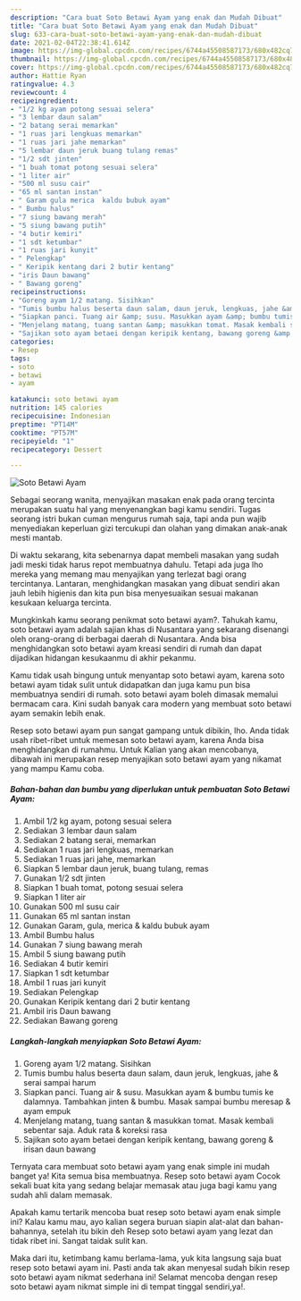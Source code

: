 ```yaml
---
description: "Cara buat Soto Betawi Ayam yang enak dan Mudah Dibuat"
title: "Cara buat Soto Betawi Ayam yang enak dan Mudah Dibuat"
slug: 633-cara-buat-soto-betawi-ayam-yang-enak-dan-mudah-dibuat
date: 2021-02-04T22:38:41.614Z
image: https://img-global.cpcdn.com/recipes/6744a45508587173/680x482cq70/soto-betawi-ayam-foto-resep-utama.jpg
thumbnail: https://img-global.cpcdn.com/recipes/6744a45508587173/680x482cq70/soto-betawi-ayam-foto-resep-utama.jpg
cover: https://img-global.cpcdn.com/recipes/6744a45508587173/680x482cq70/soto-betawi-ayam-foto-resep-utama.jpg
author: Hattie Ryan
ratingvalue: 4.3
reviewcount: 4
recipeingredient:
- "1/2 kg ayam potong sesuai selera"
- "3 lembar daun salam"
- "2 batang serai memarkan"
- "1 ruas jari lengkuas memarkan"
- "1 ruas jari jahe memarkan"
- "5 lembar daun jeruk buang tulang remas"
- "1/2 sdt jinten"
- "1 buah tomat potong sesuai selera"
- "1 liter air"
- "500 ml susu cair"
- "65 ml santan instan"
- " Garam gula merica  kaldu bubuk ayam"
- " Bumbu halus"
- "7 siung bawang merah"
- "5 siung bawang putih"
- "4 butir kemiri"
- "1 sdt ketumbar"
- "1 ruas jari kunyit"
- " Pelengkap"
- " Keripik kentang dari 2 butir kentang"
- "iris Daun bawang"
- " Bawang goreng"
recipeinstructions:
- "Goreng ayam 1/2 matang. Sisihkan"
- "Tumis bumbu halus beserta daun salam, daun jeruk, lengkuas, jahe &amp; serai sampai harum"
- "Siapkan panci. Tuang air &amp; susu. Masukkan ayam &amp; bumbu tumis ke dalamnya. Tambahkan jinten &amp; bumbu. Masak sampai bumbu meresap &amp; ayam empuk"
- "Menjelang matang, tuang santan &amp; masukkan tomat. Masak kembali sebentar saja. Aduk rata &amp; koreksi rasa"
- "Sajikan soto ayam betaei dengan keripik kentang, bawang goreng &amp; irisan daun bawang"
categories:
- Resep
tags:
- soto
- betawi
- ayam

katakunci: soto betawi ayam 
nutrition: 145 calories
recipecuisine: Indonesian
preptime: "PT14M"
cooktime: "PT57M"
recipeyield: "1"
recipecategory: Dessert

---
```



![Soto Betawi Ayam](https://img-global.cpcdn.com/recipes/6744a45508587173/680x482cq70/soto-betawi-ayam-foto-resep-utama.jpg)

Sebagai seorang wanita, menyajikan masakan enak pada orang tercinta merupakan suatu hal yang menyenangkan bagi kamu sendiri. Tugas seorang istri bukan cuman mengurus rumah saja, tapi anda pun wajib menyediakan keperluan gizi tercukupi dan olahan yang dimakan anak-anak mesti mantab.

Di waktu  sekarang, kita sebenarnya dapat membeli masakan yang sudah jadi meski tidak harus repot membuatnya dahulu. Tetapi ada juga lho mereka yang memang mau menyajikan yang terlezat bagi orang tercintanya. Lantaran, menghidangkan masakan yang dibuat sendiri akan jauh lebih higienis dan kita pun bisa menyesuaikan sesuai makanan kesukaan keluarga tercinta. 



Mungkinkah kamu seorang penikmat soto betawi ayam?. Tahukah kamu, soto betawi ayam adalah sajian khas di Nusantara yang sekarang disenangi oleh orang-orang di berbagai daerah di Nusantara. Anda bisa menghidangkan soto betawi ayam kreasi sendiri di rumah dan dapat dijadikan hidangan kesukaanmu di akhir pekanmu.

Kamu tidak usah bingung untuk menyantap soto betawi ayam, karena soto betawi ayam tidak sulit untuk didapatkan dan juga kamu pun bisa membuatnya sendiri di rumah. soto betawi ayam boleh dimasak memalui bermacam cara. Kini sudah banyak cara modern yang membuat soto betawi ayam semakin lebih enak.

Resep soto betawi ayam pun sangat gampang untuk dibikin, lho. Anda tidak usah ribet-ribet untuk memesan soto betawi ayam, karena Anda bisa menghidangkan di rumahmu. Untuk Kalian yang akan mencobanya, dibawah ini merupakan resep menyajikan soto betawi ayam yang nikamat yang mampu Kamu coba.

<!--inarticleads1-->

##### Bahan-bahan dan bumbu yang diperlukan untuk pembuatan Soto Betawi Ayam:

1. Ambil 1/2 kg ayam, potong sesuai selera
1. Sediakan 3 lembar daun salam
1. Sediakan 2 batang serai, memarkan
1. Sediakan 1 ruas jari lengkuas, memarkan
1. Sediakan 1 ruas jari jahe, memarkan
1. Siapkan 5 lembar daun jeruk, buang tulang, remas
1. Gunakan 1/2 sdt jinten
1. Siapkan 1 buah tomat, potong sesuai selera
1. Siapkan 1 liter air
1. Gunakan 500 ml susu cair
1. Gunakan 65 ml santan instan
1. Gunakan  Garam, gula, merica &amp; kaldu bubuk ayam
1. Ambil  Bumbu halus
1. Gunakan 7 siung bawang merah
1. Ambil 5 siung bawang putih
1. Sediakan 4 butir kemiri
1. Siapkan 1 sdt ketumbar
1. Ambil 1 ruas jari kunyit
1. Sediakan  Pelengkap
1. Gunakan  Keripik kentang dari 2 butir kentang
1. Ambil iris Daun bawang
1. Sediakan  Bawang goreng




<!--inarticleads2-->

##### Langkah-langkah menyiapkan Soto Betawi Ayam:

1. Goreng ayam 1/2 matang. Sisihkan
1. Tumis bumbu halus beserta daun salam, daun jeruk, lengkuas, jahe &amp; serai sampai harum
1. Siapkan panci. Tuang air &amp; susu. Masukkan ayam &amp; bumbu tumis ke dalamnya. Tambahkan jinten &amp; bumbu. Masak sampai bumbu meresap &amp; ayam empuk
1. Menjelang matang, tuang santan &amp; masukkan tomat. Masak kembali sebentar saja. Aduk rata &amp; koreksi rasa
1. Sajikan soto ayam betaei dengan keripik kentang, bawang goreng &amp; irisan daun bawang




Ternyata cara membuat soto betawi ayam yang enak simple ini mudah banget ya! Kita semua bisa membuatnya. Resep soto betawi ayam Cocok sekali buat kita yang sedang belajar memasak atau juga bagi kamu yang sudah ahli dalam memasak.

Apakah kamu tertarik mencoba buat resep soto betawi ayam enak simple ini? Kalau kamu mau, ayo kalian segera buruan siapin alat-alat dan bahan-bahannya, setelah itu bikin deh Resep soto betawi ayam yang lezat dan tidak ribet ini. Sangat taidak sulit kan. 

Maka dari itu, ketimbang kamu berlama-lama, yuk kita langsung saja buat resep soto betawi ayam ini. Pasti anda tak akan menyesal sudah bikin resep soto betawi ayam nikmat sederhana ini! Selamat mencoba dengan resep soto betawi ayam nikmat simple ini di tempat tinggal sendiri,ya!.

